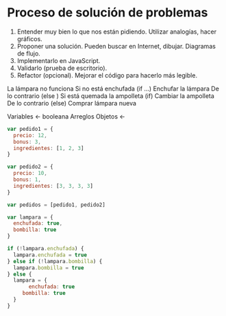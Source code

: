 # Proceso de solución de problemas

1. Entender muy bien lo que nos están pidiendo. Utilizar analogías, hacer gráficos.
2. Proponer una solución. Pueden buscar en Internet, dibujar. Diagramas de flujo.
3. Implementarlo en JavaScript.
4. Validarlo (prueba de escritorio).
5. Refactor (opcional). Mejorar el código para hacerlo más legible.


La lámpara no funciona
Si no está enchufada (if …)
   Enchufar la lámpara
De lo contrario (else )
    Si está quemada la ampolleta (if)
        Cambiar la ampolleta
     De lo contrario (else)
         Comprar lámpara nueva

Variables <- booleana
Arreglos
Objetos <- 

```javascript
var pedido1 = {
  precio: 12,
  bonus: 3,
  ingredientes: [1, 2, 3]
}

var pedido2 = {
  precio: 10,
  bonus: 1,
  ingredientes: [3, 3, 3, 3]
}

var pedidos = [pedido1, pedido2]

```

```javascript
var lampara = {
  enchufada: true,
  bombilla: true
}

if (!lampara.enchufada) {
  lampara.enchufada = true
} else if (!lampara.bombilla) {
  lampara.bombilla = true
} else {
  lampara = {
	   enchufada: true
     bombilla: true
  }
}
```
